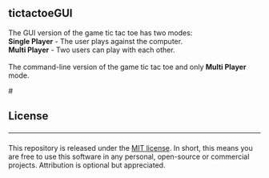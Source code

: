 # <h2>tictactoeGUI<br></h2>
The GUI version of the game tic tac toe has two modes:<br>
  **Single Player** - The user plays against the computer. <br>
  **Multi Player** - Two users can play with each other.<br><br>
The command-line version of the game tic tac toe and only **Multi Player** mode.
<br> 

#<h2>**License**<br><hr></h2>
This repository is released under the [MIT license](https://opensource.org/licenses/MIT). In short, this means you are free to use this software in any personal, open-source or commercial projects. Attribution is optional but appreciated.
